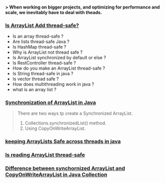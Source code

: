#### > When working on bigger projects, and optimizing for performance and scale, we inevitably have to deal with theads.

### [Is ArrayList Add thread-safe?](https://fazerpergunta.com/biblioteca/artigo/read/143520-is-arraylist-add-thread-safe)

- Is an array thread-safe ?
- Are lists thread-safe Java ?
- Is HashMap thread-safe ?
- Why is ArrayList not thread safe ?
- Is ArrayList synchronized by default or else ?
- Is RestController thread-safe ? 
- How do you make an ArrayList thread-safe ?
- Is String thread-safe in java ?
- Is vector thread safe ?
- How does multithreading work in java ?
- what is an array list ?

### [Synchronization of ArrayList in Java](https://www.geeksforgeeks.org/synchronization-arraylist-java/)

> There are two ways tp create a Synchronized ArrayList.
> 1. Collections.synchronizedList() method.
> 2. Using CopyOnWriteArrayList.

### [keeping ArrayLists Safe across threads in java](https://medium.com/coding-blocks/keeping-arraylists-safe-across-threads-in-java-25bb9aab2091)

### [Is reading ArrayList thread-safe](https://knowledgeburrow.com/is-reading-arraylist-thread-safe/)

### [Difference between synchornized ArrayList and CopyOnWriteArrayList in Java Collection](https://www.geeksforgeeks.org/difference-between-synchronized-arraylist-and-copyonwritearraylist-in-java-collection/)
